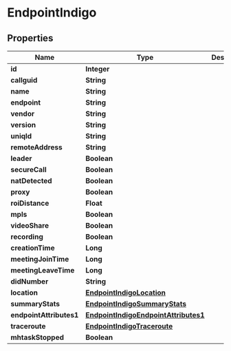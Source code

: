 
# EndpointIndigo

## Properties
Name | Type | Description | Notes
------------ | ------------- | ------------- | -------------
**id** | **Integer** |  |  [optional]
**callguid** | **String** |  |  [optional]
**name** | **String** |  |  [optional]
**endpoint** | **String** |  |  [optional]
**vendor** | **String** |  |  [optional]
**version** | **String** |  |  [optional]
**uniqId** | **String** |  |  [optional]
**remoteAddress** | **String** |  |  [optional]
**leader** | **Boolean** |  |  [optional]
**secureCall** | **Boolean** |  |  [optional]
**natDetected** | **Boolean** |  |  [optional]
**proxy** | **Boolean** |  |  [optional]
**roiDistance** | **Float** |  |  [optional]
**mpls** | **Boolean** |  |  [optional]
**videoShare** | **Boolean** |  |  [optional]
**recording** | **Boolean** |  |  [optional]
**creationTime** | **Long** |  |  [optional]
**meetingJoinTime** | **Long** |  |  [optional]
**meetingLeaveTime** | **Long** |  |  [optional]
**didNumber** | **String** |  |  [optional]
**location** | [**EndpointIndigoLocation**](EndpointIndigoLocation.md) |  |  [optional]
**summaryStats** | [**EndpointIndigoSummaryStats**](EndpointIndigoSummaryStats.md) |  |  [optional]
**endpointAttributes1** | [**EndpointIndigoEndpointAttributes1**](EndpointIndigoEndpointAttributes1.md) |  |  [optional]
**traceroute** | [**EndpointIndigoTraceroute**](EndpointIndigoTraceroute.md) |  |  [optional]
**mhtaskStopped** | **Boolean** |  |  [optional]



